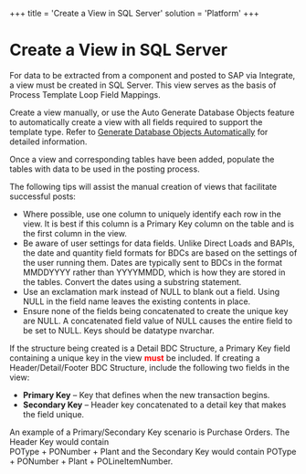 +++
title = 'Create a View in SQL Server'
solution = 'Platform'
+++

# Create a View in SQL Server

For data to be extracted from a component and posted to SAP via
Integrate, a view must be created in SQL Server. This view serves as the
basis of Process Template Loop Field Mappings.

Create a view manually, or use the Auto Generate Database Objects
feature to automatically create a view with all fields required to
support the template type. Refer to
*<span style="color: #0000ff;font-style: normal;">[Generate Database
Objects
Automatically](Generate_Database_Objects_Automatically.htm)</span>* for
detailed information.

Once a view and corresponding tables have been added, populate the
tables with data to be used in the posting process.

The following tips will assist the manual creation of views that
facilitate successful posts:

  - Where possible, use one column to uniquely identify each row in the
    view. It is best if this column is a Primary Key column on the table
    and is the first column in the view.
  - Be aware of user settings for data fields. Unlike Direct Loads and
    BAPIs, the date and quantity field formats for BDCs are based on the
    settings of the user running them. Dates are typically sent to BDCs
    in the format MMDDYYYY rather than YYYYMMDD, which is how they are
    stored in the tables. Convert the dates using a substring statement.
  - Use an exclamation mark instead of NULL to blank out a field. Using
    NULL in the field name leaves the existing contents in place. 
  - Ensure none of the fields being concatenated to create the unique
    key are NULL. A concatenated field value of NULL causes the entire
    field to be set to NULL. Keys should be datatype nvarchar.

If the structure being created is a Detail BDC Structure, a Primary Key
field containing a unique key in the view
**<span class="underline"><span style="color: #ff0000;">must</span></span>**
be included. If creating a Header/Detail/Footer BDC Structure, include
the following two fields in the view:

  - **Primary Key** – Key that defines when the new transaction begins.
  - **Secondary Key** – Header key concatenated to a detail key that
    makes the field unique.

An example of a Primary/Secondary Key scenario is Purchase Orders. The
Header Key would contain  
POType + PONumber + Plant and the Secondary Key would contain POType +
PONumber + Plant + POLineItemNumber.
